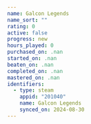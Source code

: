 ```yaml
---
name: Galcon Legends
name_sort: ""
rating: 0
active: false
progress: new
hours_played: 0
purchased_on: .nan
started_on: .nan
beaten_on: .nan
completed_on: .nan
mastered_on: .nan
identifiers:
  - type: steam
    appid: "201040"
    name: Galcon Legends
    synced_on: 2024-08-30
---
```

